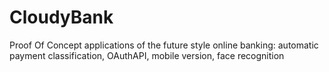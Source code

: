 CloudyBank
==========

Proof Of Concept applications of the future style online banking: automatic payment classification, OAuthAPI, mobile version, face recognition

